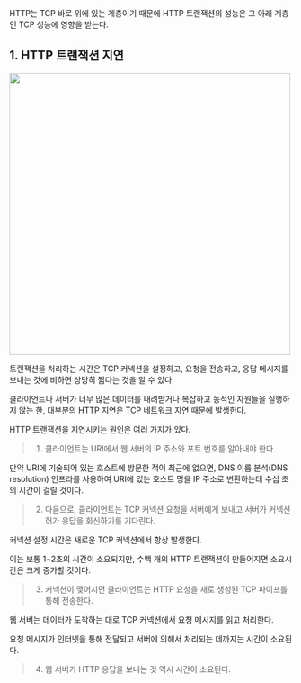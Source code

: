 HTTP는 TCP 바로 위에 있는 계층이기 때문에 HTTP 트랜잭션의 성능은 그 아래 계층인 TCP 성능에 영향을 받는다.

## 1. HTTP 트랜잭션 지연

<img width="500" alt="" src="https://github.com/user-attachments/assets/96a3239c-9ff1-4803-b405-7785de56bc9c" />

트랜잭션을 처리하는 시간은 TCP 커넥션을 설정하고, 요청을 전송하고, 응답 메시지를 보내는 것에 비하면 상당히 짧다는 것을 알 수 있다.

클라이언트나 서버가 너무 많은 데이터를 내려받거나 복잡하고 동적인 자원들을 실행하지 않는 한, 대부분의 HTTP 지연은 TCP 네트워크 지연 때문에 발생한다.

HTTP 트랜잭션을 지연시키는 원인은 여러 가지가 있다.

> 1. 클라이언트는 URI에서 웹 서버의 IP 주소와 포트 번호를 알아내야 한다.

만약 URI에 기술되어 있는 호스트에 방문한 적이 최근에 없으면, DNS 이름 분석(DNS resolution) 인프라를 사용하여 URI에 있는 호스트 명을 IP 주소로 변환하는데 수십 초의 시간이 걸릴 것이다.

> 2. 다음으로, 클라이언트는 TCP 커넥션 요청을 서버에게 보내고 서버가 커넥션 허가 응답을 회신하기를 기다린다.

커넥션 설정 시간은 새로운 TCP 커넥션에서 항상 발생한다.

이는 보통 1~2초의 시간이 소요되지만, 수백 개의 HTTP 트랜잭션이 만들어지면 소요시간은 크게 증가할 것이다.

> 3. 커넥션이 맺어지면 클라이언트는 HTTP 요청을 새로 생성된 TCP 파이프를 통해 전송한다.

웹 서버는 데이터가 도착하는 대로 TCP 커넥션에서 요청 메시지를 읽고 처리한다.

요청 메시지가 인터넷을 통해 전달되고 서버에 의해서 처리되는 데까지는 시간이 소요된다.

> 4. 웹 서버가 HTTP 응답을 보내는 것 역시 시간이 소요된다.


